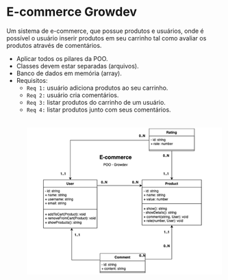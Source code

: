# E-commerce Growdev

Um sistema de e-commerce, que possue produtos e usuários, onde é possível o usuário inserir produtos em seu carrinho tal como avaliar os produtos através de comentários.

- Aplicar todos os pilares da POO.
- Classes devem estar separadas (arquivos).
- Banco de dados em memória (array).
- Requisitos:
  - `Req 1:` usuário adiciona produtos ao seu carrinho.
  - `Req 2:` usuário cria comentários.
  - `Req 3:` listar produtos do carrinho de um usuário.
  - `Req 4:` listar produtos junto com seus comentários.
<br><br><br>
![alt text](image-1.png)